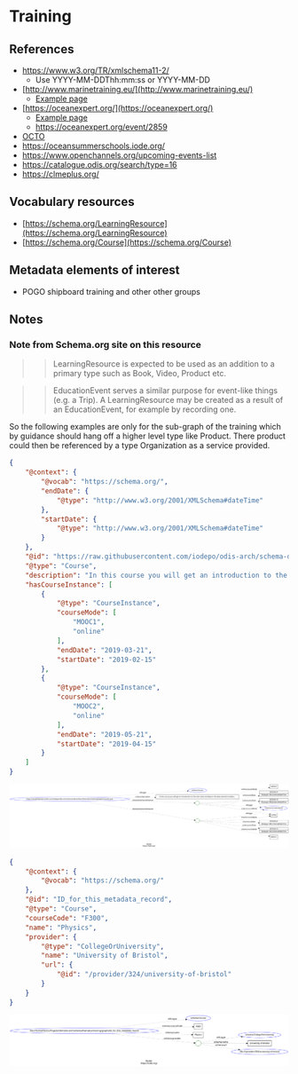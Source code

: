 # Training

## References

* https://www.w3.org/TR/xmlschema11-2/
  * Use YYYY-MM-DDThh:mm:ss or YYYY-MM-DD
* [http://www.marinetraining.eu/](http://www.marinetraining.eu/)
  * [Example page](http://www.marinetraining.eu/node/1001)
* [https://oceanexpert.org/](https://oceanexpert.org/)
  * [Example page](https://oceanexpert.org/expert/17820)
  * https://oceanexpert.org/event/2859 
* [OCTO](https://www.octogroup.org/)
* https://oceansummerschools.iode.org/ 
* https://www.openchannels.org/upcoming-events-list 
* https://catalogue.odis.org/search/type=16 
* https://clmeplus.org/

## Vocabulary resources


* [https://schema.org/LearningResource](https://schema.org/LearningResource) 
* [https://schema.org/Course](https://schema.org/Course)

## Metadata elements of interest

* POGO shipboard training and other other groups

## Notes

### Note from Schema.org site on this resource

>> LearningResource is expected to be used as an addition to a primary type such as Book, Video, Product etc.

>>EducationEvent serves a similar purpose for event-like things (e.g. a Trip). A LearningResource may be created as a result of an EducationEvent, for example by recording one.

So the following examples are only for the sub-graph of the training which by guidance should hang off a higher level type like Product.  There product could then be referenced by a type Organization as a service provided.

<!-- embedme ./graphs/course1.json -->

```json
{
    "@context": {
        "@vocab": "https://schema.org/",
        "endDate": {
            "@type": "http://www.w3.org/2001/XMLSchema#dateTime"
        },
        "startDate": {
            "@type": "http://www.w3.org/2001/XMLSchema#dateTime"
        }
    },
    "@id": "https://raw.githubusercontent.com/iodepo/odis-arch/schema-dev/schema/thematics/training/graphs/course1.json",
    "@type": "Course",
    "description": "In this course you will get an introduction to the main tools and ideas in the data scientist's toolbox...",
    "hasCourseInstance": [
        {
            "@type": "CourseInstance",
            "courseMode": [
                "MOOC1",
                "online"
            ],
            "endDate": "2019-03-21",
            "startDate": "2019-02-15"
        },
        {
            "@type": "CourseInstance",
            "courseMode": [
                "MOOC2",
                "online"
            ],
            "endDate": "2019-05-21",
            "startDate": "2019-04-15"
        }
    ]
}
```

![SOS Guidance image](./graphs/course1.svg)


<!-- embedme ./graphs/course2.json -->

```json
{
    "@context": {
        "@vocab": "https://schema.org/"
    },
    "@id": "ID_for_this_metadata_record",
    "@type": "Course",
    "courseCode": "F300",
    "name": "Physics",
    "provider": {
        "@type": "CollegeOrUniversity",
        "name": "University of Bristol",
        "url": {
            "@id": "/provider/324/university-of-bristol"
        }
    }
}
```

![SOS Guidance image](./graphs/course2.svg)
